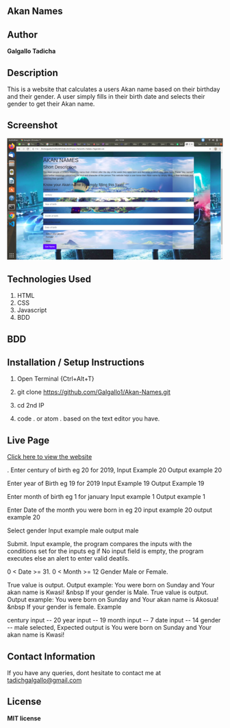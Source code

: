## Akan Names

## Author
 **Galgallo Tadicha**

## Description
This is a website that calculates a users Akan name based on their birthday and their gender. A user simply fills in their birth date and selects their gender to get their Akan name.

## Screenshot
<img src="Screenshot from 2020-04-03 15-58-19.png" width="800" length="400">

## Technologies Used
1. HTML
2. CSS
3. Javascript
4. BDD

## BDD


## Installation / Setup Instructions

1. Open Terminal {Ctrl+Alt+T}

2. git clone https://github.com/Galgallo1/Akan-Names.git

3. cd 2nd IP

4. code . or atom . based on the text editor you have.

## Live Page
<a href="https://galgallo1.github.io/Akan-Name/">Click here to view the website</a>

. Enter century of birth eg 20 for 2019, Input Example 20 Output example 20

Enter year of Birth eg 19 for 2019 Input Example 19 Output Example 19

Enter month of birth eg 1 for january Input example 1 Output example 1

Enter Date of the month you were born in eg 20 input example 20 output example 20

Select gender Input example male output male

Submit. Input example, the program compares the inputs with the conditions set for the inputs eg if No input field is empty, the program executes else an alert to enter valid deatils.

0 < Date >= 31.
0 < Month >= 12
Gender Male or Female.

True value is output. Output example: You were born on Sunday and Your akan name is Kwasi! &nbsp If your gender is Male.
True value is output. Output example: You were born on Sunday and Your akan name is Akosua! &nbsp If your gender is female.
Example

century input -- 20
year input -- 19
month input -- 7
date input -- 14
gender -- male selected, Expected output is You were born on Sunday and Your akan name is Kwasi!

## Contact Information
  If you have any queries, dont hesitate to contact me at tadichgalgallo@gmail.com

## License

**MIT license**
